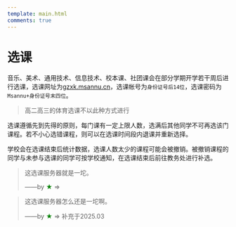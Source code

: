 ```yaml
---
template: main.html
comments: true
---
```


# 选课

音乐、美术、通用技术、信息技术、校本课、社团课会在部分学期开学若干周后进行选课，选课网址为[gzxk.msannu.cn](gzxk.msannu.cn)，选课帐号为`身份证号后14位`，选课密码为`Msannu+身份证号末四位`。

> 高二高三的体育选课不以此种方式进行

选课遵循先到先得的原则，每门课有一定上限人数，选满后其他同学不可再选该门课程。若不小心选错课程，则可以在选课时间段内退课并重新选择。

学校会在选课结束后统计数据，选课人数太少的课程可能会被撤销。被撤销课程的同学与未参与选课的同学可按学校通知，在选课结束后前往教务处进行补选。

> 这选课服务器就是一坨。
> 
> ——by <font color=green>★</font> $\Rightarrow$

> 这选课服务器怎么还是一坨啊。
> 
> ——by <font color=green>★</font> $\Rightarrow$ 补充于2025.03
